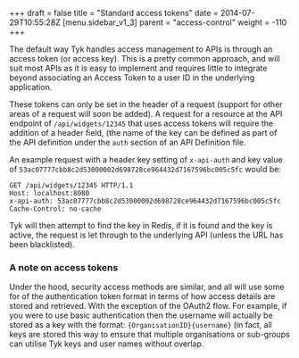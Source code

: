 +++
draft = false
title = "Standard access tokens"
date = 2014-07-29T10:55:28Z
[menu.sidebar_v1_3]
    parent = "access-control"
    weight = -110
+++


The default way Tyk handles access management to APIs is through an access token (or access key). This is a pretty common approach, and will suit
most APIs as it is easy to implement and requires little to integrate beyond associating an Access Token to a user ID in the underlying application.

These tokens can only be set in the header of a request (support for other areas of a request will soon be added). A request for a resource at the API endpoint of
`/api/widgets/12345` that uses access tokens will require the addition of a header field, (the name of the key can be defined as part of the API definition under 
the `auth` section of an API Definition file. 

An example request with a header key setting of `x-api-auth` and key value of `53ac07777cbb8c2d53000002d698728ce964432d7167596bc005c5fc` would be:

    GET /api/widgets/12345 HTTP/1.1
    Host: localhost:8080
    x-api-auth: 53ac07777cbb8c2d53000002d698728ce964432d7167596bc005c5fc
    Cache-Control: no-cache

Tyk will then attempt to find the key in Redis, if it is found and the key is active, the request is let through to the underlying API (unless
 the URL has been blacklisted). 
 
### A note on access tokens

Under the hood, security access methods are similar, and all will use some for of the authentication token format in terms of how access details are stored
and retrieved. With the exception of the OAuth2 flow. For example, if you were to use basic authentication then the username will actually be stored as a 
key with the format: `{OrganisationID}{username}` (in fact, all keys are stored this way to ensure that multiple organisations or sub-groups can utilise Tyk
keys and user names without overlap.

